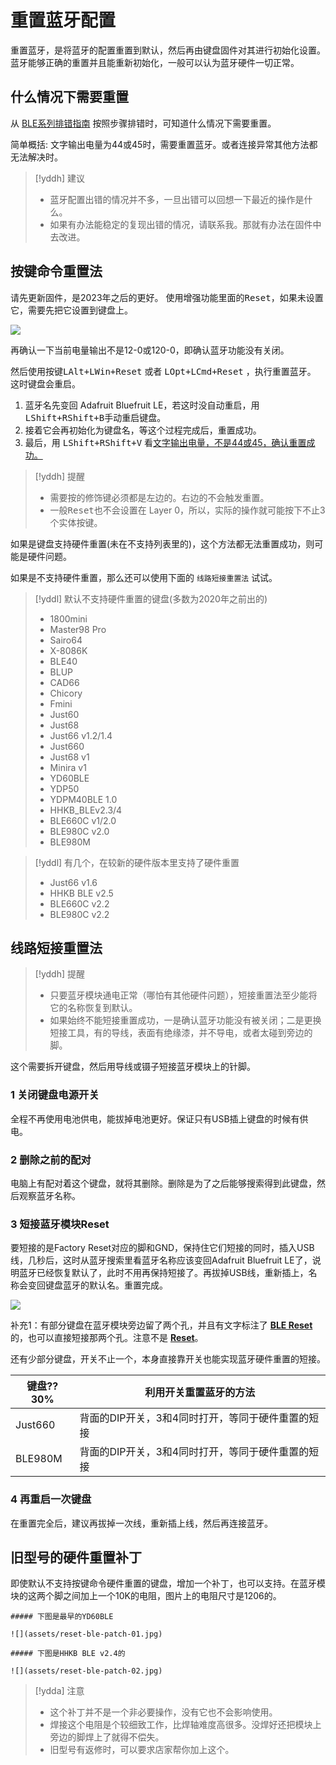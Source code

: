 # 重置蓝牙配置

重置蓝牙，是将蓝牙的配置重置到默认，然后再由键盘固件对其进行初始化设置。蓝牙能够正确的重置并且能重新初始化，一般可以认为蓝牙硬件一切正常。

## 什么情况下需要重置

从 [BLE系列排错指南](ble-series/troubleshooting) 按照步骤排错时，可知道什么情况下需要重置。

简单概括: 文字输出电量为44或45时，需要重置蓝牙。或者连接异常其他方法都无法解决时。

> [!yddh] 建议
> - 蓝牙配置出错的情况并不多，一旦出错可以回想一下最近的操作是什么。
> - 如果有办法能稳定的复现出错的情况，请联系我。那就有办法在固件中去改进。


## 按键命令重置法

请先更新固件，是2023年之后的更好。 使用增强功能里面的<kbd>Reset</kbd>，如果未设置它，需要先把它设置到键盘上。

![](assets/reset-ble-01.jpg)

再确认一下当前电量输出不是12-0或120-0，即确认蓝牙功能没有关闭。

然后使用按键<kbd>LAlt+LWin+Reset</kbd> 或者 <kbd>LOpt+LCmd+Reset</kbd> ，执行重置蓝牙。 这时键盘会重启。

1. 蓝牙名先变回 Adafruit Bluefruit LE，若这时没自动重启，用 <kbd>LShift+RShift+B</kbd>手动重启键盘。
2. 接着它会再初始化为键盘名，等这个过程完成后，重置成功。
3. 最后，用 <kbd>LShift+RShift+V</kbd> 看<u>文字输出电量，不是44或45，确认重置成功。</u>

> [!yddh] 提醒
> - 需要按的修饰键必须都是左边的。右边的不会触发重置。
> - 一般<kbd>Reset</kbd>也不会设置在 Layer 0，所以，实际的操作就可能按下不止3个实体按键。

如果是键盘支持硬件重置(未在不支持列表里的)，这个方法都无法重置成功，则可能是硬件问题。

如果是不支持硬件重置，那么还可以使用下面的 `线路短接重置法` 试试。

> [!yddl] 默认不支持硬件重置的键盘(多数为2020年之前出的)
> - 1800mini
> - Master98 Pro
> - Sairo64
> - X-8086K
> - BLE40
> - BLUP
> - CAD66
> - Chicory
> - Fmini
> - Just60
> - Just68
> - Just66 v1.2/1.4
> - Just660
> - Just68 v1
> - Minira v1
> - YD60BLE
> - YDP50
> - YDPM40BLE 1.0
> - HHKB_BLEv2.3/4
> - BLE660C v1/2.0
> - BLE980C v2.0
> - BLE980M

> [!yddl] 有几个，在较新的硬件版本里支持了硬件重置
> - Just66 v1.6
> - HHKB BLE v2.5
> - BLE660C v2.2
> - BLE980C v2.2

## 线路短接重置法

> [!yddh] 提醒
> - 只要蓝牙模块通电正常（哪怕有其他硬件问题），短接重置法至少能将它的名称恢复到默认。
> - 如果始终不能短接重置成功，一是确认蓝牙功能没有被关闭；二是更换短接工具，有的导线，表面有绝缘漆，并不导电，或者太碰到旁边的脚。

这个需要拆开键盘，然后用导线或镊子短接蓝牙模块上的针脚。

### 1 关闭键盘电源开关

全程不再使用电池供电，能拔掉电池更好。保证只有USB插上键盘的时候有供电。

### 2 删除之前的配对

电脑上有配对着这个键盘，就将其删除。删除是为了之后能够搜索得到此键盘，然后观察蓝牙名称。

### 3 短接蓝牙模块Reset

要短接的是Factory Reset对应的脚和GND，保持住它们短接的同时，插入USB线，几秒后，这时从蓝牙搜索里看蓝牙名称应该变回Adafruit Bluefruit LE了，说明蓝牙已经恢复默认了，此时不用再保持短接了。再拔掉USB线，重新插上，名称会变回键盘蓝牙的默认名。重置完成。

![](assets/reset-ble-07.jpg)

补充1：有部分键盘在蓝牙模块旁边留了两个孔，并且有文字标注了 <b><u>BLE Reset</u></b> 的，也可以直接短接那两个孔。注意不是 <b><u>Reset</u></b>。

还有少部分键盘，开关不止一个，本身直接靠开关也能实现蓝牙硬件重置的短接。

| 键盘??30% | 利用开关重置蓝牙的方法 |
| --- | --- |
| Just660 | 背面的DIP开关，3和4同时打开，等同于硬件重置的短接 |
| BLE980M | 背面的DIP开关，3和4同时打开，等同于硬件重置的短接 |

### 4 再重启一次键盘

在重置完全后，建议再拔掉一次线，重新插上线，然后再连接蓝牙。


## 旧型号的硬件重置补丁

即使默认不支持按键命令硬件重置的键盘，增加一个补丁，也可以支持。在蓝牙模块的这两个脚之间加上一个10K的电阻，图片上的电阻尺寸是1206的。

```ad-yddcol0
##### 下图是最早的YD60BLE

![](assets/reset-ble-patch-01.jpg)
```

```ad-yddcol1
##### 下图是HHKB BLE v2.4的

![](assets/reset-ble-patch-02.jpg)
```

> [!ydda] 注意
> - 这个补丁并不是一个非必要操作，没有它也不会影响使用。
> - 焊接这个电阻是个较细致工作，比焊轴难度高很多。没焊好还把模块上旁边的脚焊上了就得不偿失。
> - 旧型号有返修时，可以要求店家帮你加上这个。

